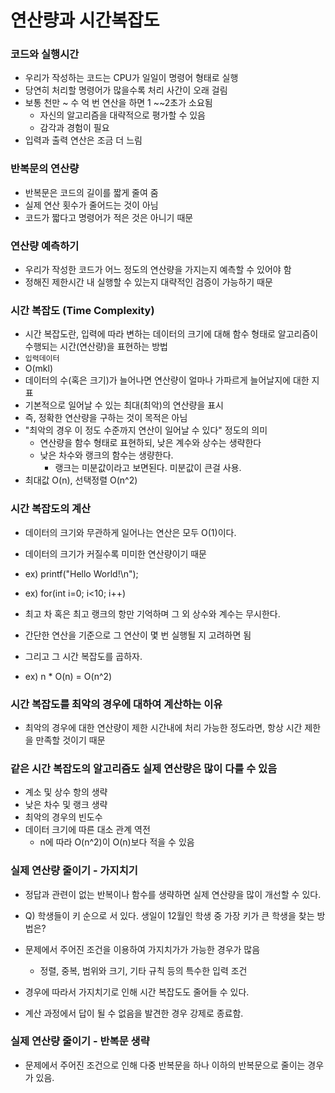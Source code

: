 # 연산량과 시간복잡도

### 코드와 실행시간

- 우리가 작성하는 코드는 CPU가 일일이 명령어 형태로 실행
- 당연히 처리할 명령어가 많을수록 처리 사간이 오래 걸림
- 보통 천만 ~ 수 억 번 연산을 하면 1 ~~2초가 소요됨
  - 자신의 알고리즘을 대략적으로 평가할 수 있음
  - 감각과 경험이 필요
- 입력과 출력 연산은 조금 더 느림

### 반복문의 연산량

- 반복문은 코드의 길이를 짧게 줄여 줌
- 실제 연산 횟수가 줄어드는 것이 아님
- 코드가 짧다고 명령어가 적은 것은 아니기 때문

### 연산량 예측하기

- 우리가 작성한 코드가 어느 정도의 연산량을 가지는지 예측할 수 있어야 함
- 정해진 제한시간 내 실행할 수 있는지 대략적인 검증이 가능하기 때문

### 시간 복잡도 (Time Complexity)

- 시간 복잡도란, 입력에 따라 변하는 데이터의 크기에 대해 함수 형태로 알고리즘이 수행되는 시간(연산량)을 표현하는 방법
- `입력데이터`
- O(mkl)
- 데이터의 수(혹은 크기)가 늘어나면 연산량이 얼마나 가파르게 늘어날지에 대한 지표
- 기본적으로 일어날 수 있는 최대(최악)의 연산량을 표시
- 즉, 정확한 연산량을 구하는 것이 목적은 아님
- "최악의 경우 이 정도 수준까지 연산이 일어날 수 있다" 정도의 의미
  - 연산량을 함수 형태로 표현하되, 낮은 계수와 상수는 생략한다
  - 낮은 차수와 랭크의 함수는 생량한다.
    - 랭크는 미분값이라고 보면된다. 미분값이 큰걸 사용.
- 최대값 O(n), 선택정렬 O(n^2)

### 시간 복잡도의 계산

- 데이터의 크기와 무관하게 일어나는 연산은 모두 O(1)이다.
- 데이터의 크기가 커질수록 미미한 연산량이기 때문

- ex) printf("Hello World!\n");
- ex) for(int i=0; i<10; i++)

- 최고 차 혹은 최고 랭크의 항만 기억하며 그 외 상수와 계수는 무시한다.

- 간단한 연산을 기준으로 그 연산이 몇 번 실행될 지 고려하면 됨
- 그리고 그 시간 복잡도를 곱하자.
- ex) n \* O(n) = O(n^2)

### 시간 복잡도를 최악의 경우에 대하여 계산하는 이유

- 최악의 경우에 대한 연산량이 제한 시간내에 처리 가능한 정도라면, 항상 시간 제한을 만족할 것이기 때문

### 같은 시간 복잡도의 알고리즘도 실제 연산량은 많이 다를 수 있음

- 계소 및 상수 항의 생략
- 낮은 차수 및 랭크 생략
- 최악의 경우의 빈도수
- 데이터 크기에 따른 대소 관계 역전
  - n에 따라 O(n^2)이 O(n)보다 적을 수 있음

### 실제 연산량 줄이기 - 가지치기

- 정답과 관련이 없는 반복이나 함수를 생략하면 실제 연산량을 많이 개선할 수 있다.
- Q) 학생들이 키 순으로 서 있다. 생일이 12월인 학생 중 가장 키가 큰 학생을 찾는 방법은?

- 문제에서 주어진 조건을 이용하여 가지치가가 가능한 경우가 많음
  - 정렬, 중복, 범위와 크기, 기타 규칙 등의 특수한 입력 조건
- 경우에 따라서 가지치기로 인해 시간 복잡도도 줄어들 수 있다.
- 계산 과정에서 답이 될 수 없음을 발견한 경우 강제로 종료함.

### 실제 연산량 줄이기 - 반복문 생략

- 문제에서 주어진 조건으로 인해 다중 반복문을 하나 이하의 반복문으로 줄이는 경우가 있음.

